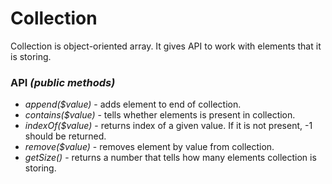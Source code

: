 # Collection

Collection is object-oriented array. It gives API to work with elements that it is storing.

### API *(public methods)*
* *append($value)* - adds element to end of collection.
* *contains($value)* - tells whether elements is present in collection.
* *indexOf($value)* - returns index of a given value. If it is not present, -1 should be returned.
* *remove($value)* - removes element by value from collection.
* *getSize()* - returns a number that tells how many elements collection is storing.